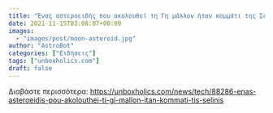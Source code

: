 ```yaml
---
title: "Ένας αστεροειδής που ακολουθεί τη Γη μάλλον ήταν κομμάτι της Σελήνης"
date: 2021-11-15T03:08:07+00:00
images:
  - "images/post/moon-asteroid.jpg"
author: "AstroBot"
categories: ["Ειδήσεις"]
tags: ["unboxholics.com"]
draft: false
---
```




Διαβάστε περισσότερα: https://unboxholics.com/news/tech/88286-enas-asteroeidis-pou-akolouthei-ti-gi-mallon-itan-kommati-tis-selinis
